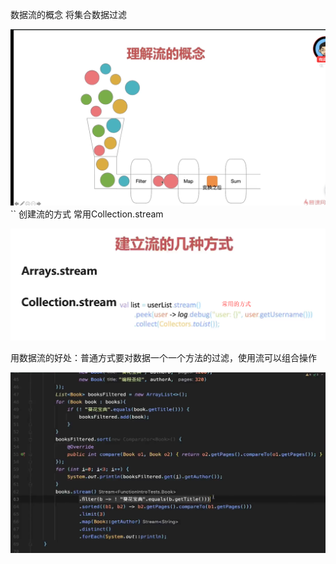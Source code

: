 数据流的概念  将集合数据过滤

![image_1](../../../../../wiki-images/image_1.png)
``
创建流的方式 常用Collection.stream

![image_2](../../../../../wiki-images/image_2.png)

用数据流的好处：普通方式要对数据一个一个方法的过滤，使用流可以组合操作

![image_3](../../../../../wiki-images/image_3.png)
